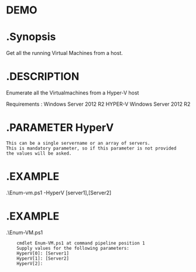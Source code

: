 DEMO
====
.Synopsis
=====
   Get all the running Virtual Machines from a host.

.DESCRIPTION
======
   Enumerate all the Virtualmachines from a Hyper-V host
   
   Requirements : 
   Windows Server 2012 R2 HYPER-V
   Windows Server 2012 R2

.PARAMETER HyperV
=====
    This can be a single servername or an array of servers.
    This is mandatory parameter, so if this parameter is not provided
    the values will be asked.
.EXAMPLE
=====
   .\Enum-vm.ps1 -HyperV [server1],[Server2]

.EXAMPLE
=====
   .\Enum-VM.ps1

        cmdlet Enum-VM.ps1 at command pipeline position 1
        Supply values for the following parameters:
        HyperV[0]: [Server1]
        HyperV[1]: [Server2]
        HyperV[2]: